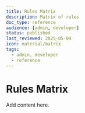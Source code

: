 ```yaml
---
title: Rules Matrix
description: Matrix of rules
doc_type: reference
audience: [admin, developer]
status: published
last_reviewed: 2025-05-04
icon: material/matrix
tags:
  - admin, developer
  - reference
---
```


# Rules Matrix

Add content here.
